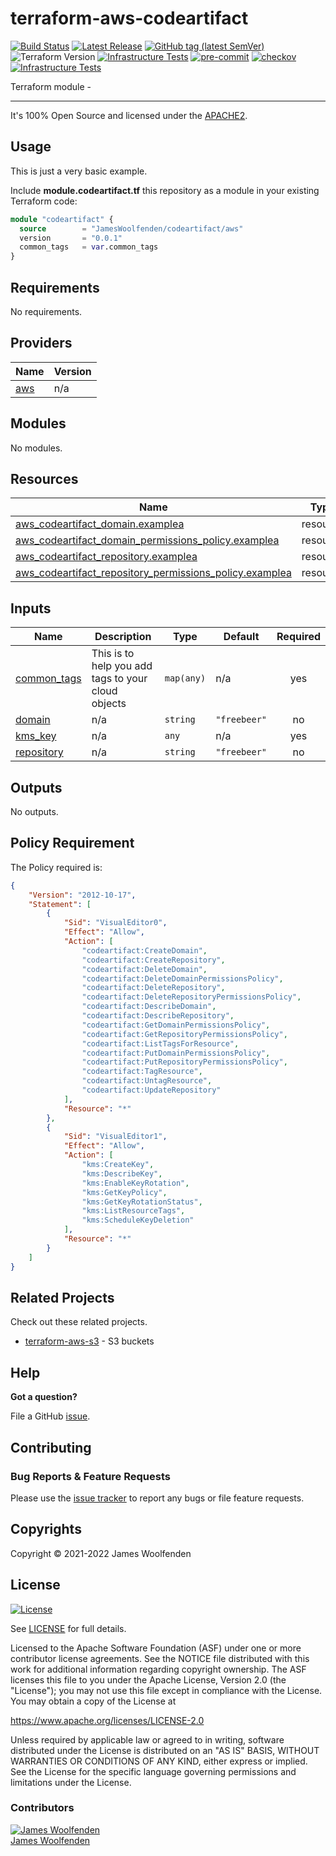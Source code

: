 # terraform-aws-codeartifact

[![Build Status](https://github.com/JamesWoolfenden/terraform-aws-codeartifact/workflows/Verify%20and%20Bump/badge.svg?branch=master)](https://github.com/JamesWoolfenden/terraform-aws-codeartifact)
[![Latest Release](https://img.shields.io/github/release/JamesWoolfenden/terraform-aws-codeartifact.svg)](https://github.com/JamesWoolfenden/terraform-aws-codeartifact/releases/latest)
[![GitHub tag (latest SemVer)](https://img.shields.io/github/tag/JamesWoolfenden/terraform-aws-codeartifact.svg?label=latest)](https://github.com/JamesWoolfenden/terraform-aws-codeartifact/releases/latest)
![Terraform Version](https://img.shields.io/badge/tf-%3E%3D0.14.0-blue.svg)
[![Infrastructure Tests](https://www.bridgecrew.cloud/badges/github/JamesWoolfenden/terraform-aws-codeartifact/cis_aws)](https://www.bridgecrew.cloud/link/badge?vcs=github&fullRepo=JamesWoolfenden%2Fterraform-aws-codeartifact&benchmark=CIS+AWS+V1.2)
[![pre-commit](https://img.shields.io/badge/pre--commit-enabled-brightgreen?logo=pre-commit&logoColor=white)](https://github.com/pre-commit/pre-commit)
[![checkov](https://img.shields.io/badge/checkov-verified-brightgreen)](https://www.checkov.io/)
[![Infrastructure Tests](https://www.bridgecrew.cloud/badges/github/jameswoolfenden/terraform-aws-codeartifact/general)](https://www.bridgecrew.cloud/link/badge?vcs=github&fullRepo=JamesWoolfenden%2Fterraform-aws-codeartifact&benchmark=INFRASTRUCTURE+SECURITY)

Terraform module -

---

It's 100% Open Source and licensed under the [APACHE2](LICENSE).

## Usage

This is just a very basic example.

Include **module.codeartifact.tf** this repository as a module in your existing Terraform code:

```terraform
module "codeartifact" {
  source        = "JamesWoolfenden/codeartifact/aws"
  version       = "0.0.1"
  common_tags   = var.common_tags
}
```

<!-- BEGINNING OF PRE-COMMIT-TERRAFORM DOCS HOOK -->
## Requirements

No requirements.

## Providers

| Name | Version |
|------|---------|
| <a name="provider_aws"></a> [aws](#provider\_aws) | n/a |

## Modules

No modules.

## Resources

| Name | Type |
|------|------|
| [aws_codeartifact_domain.examplea](https://registry.terraform.io/providers/hashicorp/aws/latest/docs/resources/codeartifact_domain) | resource |
| [aws_codeartifact_domain_permissions_policy.examplea](https://registry.terraform.io/providers/hashicorp/aws/latest/docs/resources/codeartifact_domain_permissions_policy) | resource |
| [aws_codeartifact_repository.examplea](https://registry.terraform.io/providers/hashicorp/aws/latest/docs/resources/codeartifact_repository) | resource |
| [aws_codeartifact_repository_permissions_policy.examplea](https://registry.terraform.io/providers/hashicorp/aws/latest/docs/resources/codeartifact_repository_permissions_policy) | resource |

## Inputs

| Name | Description | Type | Default | Required |
|------|-------------|------|---------|:--------:|
| <a name="input_common_tags"></a> [common\_tags](#input\_common\_tags) | This is to help you add tags to your cloud objects | `map(any)` | n/a | yes |
| <a name="input_domain"></a> [domain](#input\_domain) | n/a | `string` | `"freebeer"` | no |
| <a name="input_kms_key"></a> [kms\_key](#input\_kms\_key) | n/a | `any` | n/a | yes |
| <a name="input_repository"></a> [repository](#input\_repository) | n/a | `string` | `"freebeer"` | no |

## Outputs

No outputs.
<!-- END OF PRE-COMMIT-TERRAFORM DOCS HOOK -->

## Policy Requirement

<!-- BEGINNING OF PRE-COMMIT-PIKE DOCS HOOK -->
The Policy required is:

```json
{
    "Version": "2012-10-17",
    "Statement": [
        {
            "Sid": "VisualEditor0",
            "Effect": "Allow",
            "Action": [
                "codeartifact:CreateDomain",
                "codeartifact:CreateRepository",
                "codeartifact:DeleteDomain",
                "codeartifact:DeleteDomainPermissionsPolicy",
                "codeartifact:DeleteRepository",
                "codeartifact:DeleteRepositoryPermissionsPolicy",
                "codeartifact:DescribeDomain",
                "codeartifact:DescribeRepository",
                "codeartifact:GetDomainPermissionsPolicy",
                "codeartifact:GetRepositoryPermissionsPolicy",
                "codeartifact:ListTagsForResource",
                "codeartifact:PutDomainPermissionsPolicy",
                "codeartifact:PutRepositoryPermissionsPolicy",
                "codeartifact:TagResource",
                "codeartifact:UntagResource",
                "codeartifact:UpdateRepository"
            ],
            "Resource": "*"
        },
        {
            "Sid": "VisualEditor1",
            "Effect": "Allow",
            "Action": [
                "kms:CreateKey",
                "kms:DescribeKey",
                "kms:EnableKeyRotation",
                "kms:GetKeyPolicy",
                "kms:GetKeyRotationStatus",
                "kms:ListResourceTags",
                "kms:ScheduleKeyDeletion"
            ],
            "Resource": "*"
        }
    ]
}

```
<!-- END OF PRE-COMMIT-PIKE DOCS HOOK -->

## Related Projects

Check out these related projects.

- [terraform-aws-s3](https://github.com/jameswoolfenden/terraform-aws-s3) - S3 buckets

## Help

**Got a question?**

File a GitHub [issue](https://github.com/JamesWoolfenden/terraform-aws-codeartifact/issues).

## Contributing

### Bug Reports & Feature Requests

Please use the [issue tracker](https://github.com/JamesWoolfenden/terraform-aws-codeartifact/issues) to report any bugs or file feature requests.

## Copyrights

Copyright © 2021-2022 James Woolfenden

## License

[![License](https://img.shields.io/badge/License-Apache%202.0-blue.svg)](https://opensource.org/licenses/Apache-2.0)

See [LICENSE](LICENSE) for full details.

Licensed to the Apache Software Foundation (ASF) under one
or more contributor license agreements. See the NOTICE file
distributed with this work for additional information
regarding copyright ownership. The ASF licenses this file
to you under the Apache License, Version 2.0 (the
"License"); you may not use this file except in compliance
with the License. You may obtain a copy of the License at

<https://www.apache.org/licenses/LICENSE-2.0>

Unless required by applicable law or agreed to in writing,
software distributed under the License is distributed on an
"AS IS" BASIS, WITHOUT WARRANTIES OR CONDITIONS OF ANY
KIND, either express or implied. See the License for the
specific language governing permissions and limitations
under the License.

### Contributors

[![James Woolfenden][jameswoolfenden_avatar]][jameswoolfenden_homepage]<br/>[James Woolfenden][jameswoolfenden_homepage]

[jameswoolfenden_homepage]: https://github.com/jameswoolfenden
[jameswoolfenden_avatar]: https://github.com/jameswoolfenden.png?size=150

